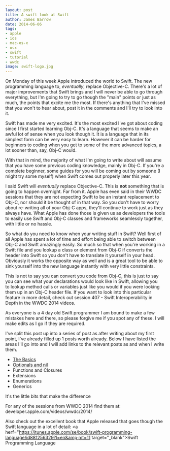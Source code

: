 ```yaml
---
layout: post
title: A swift look at Swift
author: James Barrow
date: 2014-06-06
tags:
- apple
- ios
- mac-os-x
- osx
- swift
- tutorial
- wwdc
image: swift-logo.jpg
---
```


On Monday of this week Apple introduced the world to Swift. The new programming language to, _eventually_, replace Objective-C. There's a lot of major improvements that Swift brings and I will never be able to go through everything, but I'm going to try to go though the "main" points or just as much, the points that excite me the most. If there's anything that I've missed that you won't to hear about, post it in the comments and I'll try to look into it.

Swift has made me very excited. It's the most excited I've got about coding since I first started learning Obj-C. It's a language that seems to make an awful lot of sense when you look though it. It is a language that in its simplest form can be very easy to learn. However it can be harder for beginners to coding when you get to some of the more advanced topics, a lot sooner than, say, Obj-C would.

With that in mind, the majority of what I'm going to write about will assume that you have some previous coding knowledge, mainly in Obj-C. If you're a complete beginner, some guides for you will be coming out by someone (I might try some myself) when Swift comes out properly later this year.

<!-- READMORE -->

I said Swift will _eventually_ replace Objective-C. This is **not** something that is going to happen overnight. Far from it. Apple has even said in their WWDC sessions that they are not expecting Swift to be an instant replacement to Obj-C, nor should it be thought of in that way. So you don't have to worry about re-writing all of your Obj-C apps, they'll continue to work just as they always have. What Apple has done those is given us as developers the tools to easily use Swift and Obj-C classes and frameworks seamlessly together, with little or no hassle.

So what do you need to know when your writing stuff in Swift? Well first of all Apple has spent a lot of time and effort being able to switch between Obj-C and Swift amazingly easily. So much so that when you're working in a Swift file and you lookup a class or element from Obj-C if converts the header into Swift so you don't have to translate it yourself in your head. Obviously it works the opposite way as well and is a great tool to be able to sink yourself into the new language instantly with very little constraints.

This is not to say you can convert you code from Obj-C, this is just to say you can see what your declarations would look like in Swift, allowing you to lookup method calls or variables just like you would if you were looking them up in an Obj-C header file. If you want to look into this particular feature in more detail, check out session 407 - Swift Interoperability in Depth in the WWDC 2014 videos.

As everyone is a 4 day old Swift programmer I am bound to make a few mistakes here and there, so please forgive me if you spot any of these. I will make edits as I go if they are required.

I've split this post up into a series of post as after writing about my first point, I've already filled up 1 posts worth already. Below I have listed the areas I'll go into and I will add links to the relevant posts as and when I write them.

- [The Basics](/2014/swift-the-basics/)
- [Optionals and nil](/2014/swift-optionals-and-nil/)
- Functions and Closures
- Extensions
- Enumerations
- Generics

It's the little bits that make the difference

For any of the sessions from WWDC 2014 find them at: <a herf="https://developer.apple.com/videos/wwdc/2014/" target="_blank">developer.apple.com/videos/wwdc/2014/</a>

Also check out the excellent book that Apple released that goes though the Swift language in a lot of detail: <a herf="https://itunes.apple.com/se/book/swift-programming-language/id881256329?l=en&amp;mt=11 target="_blank">Swift Programming Language</a>

